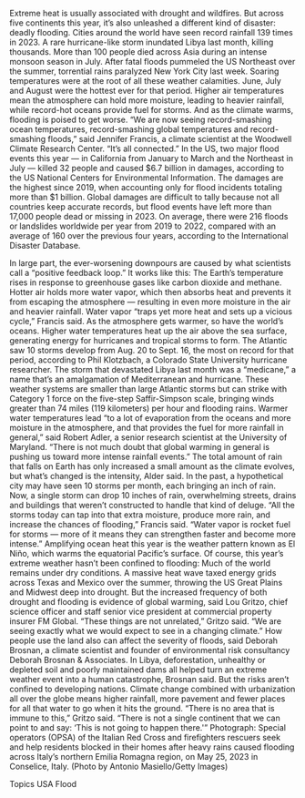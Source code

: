 Extreme heat is usually associated with drought and wildfires. But across five continents this year, it’s also unleashed a different kind of disaster: deadly flooding.
Cities around the world have seen record rainfall 139 times in 2023. A rare hurricane-like storm inundated Libya last month, killing thousands. More than 100 people died across Asia during an intense monsoon season in July. After fatal floods pummeled the US Northeast over the summer, torrential rains paralyzed New York City last week.
Soaring temperatures were at the root of all these weather calamities. June, July and August were the hottest ever for that period. Higher air temperatures mean the atmosphere can hold more moisture, leading to heavier rainfall, while record-hot oceans provide fuel for storms. And as the climate warms, flooding is poised to get worse.
“We are now seeing record-smashing ocean temperatures, record-smashing global temperatures and record-smashing floods,” said Jennifer Francis, a climate scientist at the Woodwell Climate Research Center. “It’s all connected.”
In the US, two major flood events this year — in California from January to March and the Northeast in July — killed 32 people and caused $6.7 billion in damages, according to the US National Centers for Environmental Information. The damages are the highest since 2019, when accounting only for flood incidents totaling more than $1 billion.
Global damages are difficult to tally because not all countries keep accurate records, but flood events have left more than 17,000 people dead or missing in 2023. On average, there were 216 floods or landslides worldwide per year from 2019 to 2022, compared with an average of 160 over the previous four years, according to the International Disaster Database.

In large part, the ever-worsening downpours are caused by what scientists call a “positive feedback loop.”
It works like this: The Earth’s temperature rises in response to greenhouse gases like carbon dioxide and methane. Hotter air holds more water vapor, which then absorbs heat and prevents it from escaping the atmosphere — resulting in even more moisture in the air and heavier rainfall.
Water vapor “traps yet more heat and sets up a vicious cycle,” Francis said.
As the atmosphere gets warmer, so have the world’s oceans. Higher water temperatures heat up the air above the sea surface, generating energy for hurricanes and tropical storms to form. The Atlantic saw 10 storms develop from Aug. 20 to Sept. 16, the most on record for that period, according to Phil Klotzbach, a Colorado State University hurricane researcher.
The storm that devastated Libya last month was a “medicane,” a name that’s an amalgamation of Mediterranean and hurricane. These weather systems are smaller than large Atlantic storms but can strike with Category 1 force on the five-step Saffir-Simpson scale, bringing winds greater than 74 miles (119 kilometers) per hour and flooding rains.
Warmer water temperatures lead “to a lot of evaporation from the oceans and more moisture in the atmosphere, and that provides the fuel for more rainfall in general,” said Robert Adler, a senior research scientist at the University of Maryland. “There is not much doubt that global warming in general is pushing us toward more intense rainfall events.”
The total amount of rain that falls on Earth has only increased a small amount as the climate evolves, but what’s changed is the intensity, Alder said.
In the past, a hypothetical city may have seen 10 storms per month, each bringing an inch of rain. Now, a single storm can drop 10 inches of rain, overwhelming streets, drains and buildings that weren’t constructed to handle that kind of deluge.
“All the storms today can tap into that extra moisture, produce more rain, and increase the chances of flooding,” Francis said. “Water vapor is rocket fuel for storms — more of it means they can strengthen faster and become more intense.”
Amplifying ocean heat this year is the weather pattern known as El Niño, which warms the equatorial Pacific’s surface.
Of course, this year’s extreme weather hasn’t been confined to flooding: Much of the world remains under dry conditions. A massive heat wave taxed energy grids across Texas and Mexico over the summer, throwing the US Great Plains and Midwest deep into drought. But the increased frequency of both drought and flooding is evidence of global warming, said Lou Gritzo, chief science officer and staff senior vice president at commercial property insurer FM Global.
“These things are not unrelated,” Gritzo said. “We are seeing exactly what we would expect to see in a changing climate.”
How people use the land also can affect the severity of floods, said Deborah Brosnan, a climate scientist and founder of environmental risk consultancy Deborah Brosnan & Associates.
In Libya, deforestation, unhealthy or depleted soil and poorly maintained dams all helped turn an extreme weather event into a human catastrophe, Brosnan said.
But the risks aren’t confined to developing nations. Climate change combined with urbanization all over the globe means higher rainfall, more pavement and fewer places for all that water to go when it hits the ground.
“There is no area that is immune to this,” Gritzo said. “There is not a single continent that we can point to and say: ‘This is not going to happen there.'”
Photograph: Special operators (OPSA) of the Italian Red Cross and firefighters rescuers seek and help residents blocked in their homes after heavy rains caused flooding across Italy’s northern Emilia Romagna region, on May 25, 2023 in Conselice, Italy. (Photo by Antonio Masiello/Getty Images)

Topics
USA
Flood
